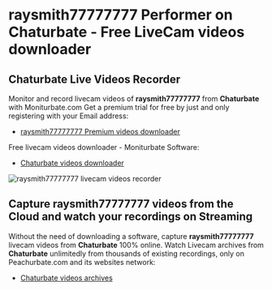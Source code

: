 # raysmith77777777 Performer on Chaturbate - Free LiveCam videos downloader

## Chaturbate Live Videos Recorder

Monitor and record livecam videos of **raysmith77777777** from **Chaturbate** with Moniturbate.com
Get a premium trial for free by just and only registering with your Email address:
* [raysmith77777777 Premium videos downloader](https://moniturbate.com/request-demo-licence-key.html)

Free livecam videos downloader - Moniturbate Software:
* [Chaturbate videos downloader](https://moniturbate.com/moniturbate-download-software.html)

![raysmith77777777 livecam videos recorder](https://peachurnet.com/templates/moniturbate-software.png)


## Capture raysmith77777777 videos from the Cloud and watch your recordings on Streaming

Without the need of downloading a software, capture **raysmith77777777** livecam videos from **Chaturbate** 100% online.
Watch Livecam archives from **Chaturbate** unlimitedly from thousands of existing recordings, only on Peachurbate.com and its websites network:
* [Chaturbate videos archives](https://peachurnet.com/)